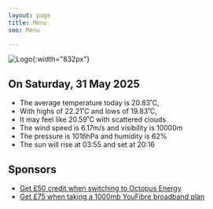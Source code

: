 ```yaml
---
layout: page
title: Menu
seo: Menu

---
```


![Logo](/images/logo.jpg){:width="832px"}

<!-- weather_marker starts -->
## On Saturday, 31 May 2025

- The average temperature today is 20.83˚C,
- With highs of 22.21˚C and lows of 19.83˚C,
- It may feel like 20.59˚C with scattered clouds
- The wind speed is 6.17m/s and visibility is 10000m
- The pressure is 1016hPa and humidity is 62%
- The sun will rise at 03:55 and set at 20:16

<!-- weather_marker ends -->

## Sponsors

- [Get £50 credit when switching to Octopus Energy](https://bit.ly/3oD1nnS)
- [Get £75 when taking a 1000mb YouFibre broadband plan](https://aklam.io/91zWhU?)
